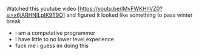 Watched this youtube video [https://youtu.be/lMvFWKHhVZ0?si=x6jARHNILpIK9T9O] and figured it looked like something to pass winter break
- i am a competative programmer
- i have little to no lower level experience
- fuck me i guess im doing this

